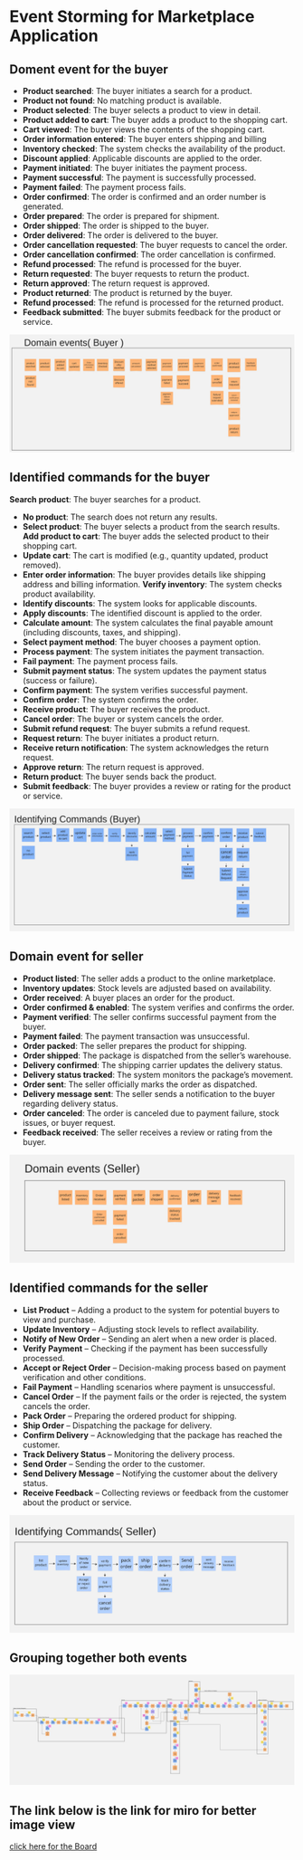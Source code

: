 # Event Storming for Marketplace Application

## Doment event for the buyer

- **Product searched**: The buyer initiates a search for a product.
- **Product not found**: No matching product is available.
- **Product selected**: The buyer selects a product to view in detail.
- **Product added to cart**: The buyer adds a product to the shopping cart.
- **Cart viewed**: The buyer views the contents of the shopping cart.
- **Order information entered**: The buyer enters shipping and billing 
- **Inventory checked**: The system checks the availability of the product.
- **Discount applied**: Applicable discounts are applied to the order.
- **Payment initiated**: The buyer initiates the payment process.
- **Payment successful**: The payment is successfully processed.
- **Payment failed**: The payment process fails.
- **Order confirmed**: The order is confirmed and an order number is generated.
- **Order prepared**: The order is prepared for shipment.
- **Order shipped**: The order is shipped to the buyer.
- **Order delivered**: The order is delivered to the buyer.
- **Order cancellation requested**: The buyer requests to cancel the order.
- **Order cancellation confirmed**: The order cancellation is confirmed.
- **Refund processed**: The refund is processed for the buyer.
- **Return requested**: The buyer requests to return the product.
- **Return approved**: The return request is approved.
- **Product returned**: The product is returned by the buyer.
- **Refund processed**: The refund is processed for the returned product.
- **Feedback submitted**: The buyer submits feedback for the product or service.

![Click here for the Image](../Practical_3/assets/event-domain_buyer.jpg)


## Identified commands for the buyer 

 **Search product**: The buyer searches for a product.
- **No product**: The search does not return any results.
- **Select product**: The buyer selects a product from the search results.
 **Add product to cart**: The buyer adds the selected product to their shopping cart.
- **Update cart**: The cart is modified (e.g., quantity updated, product removed).
- **Enter order information**: The buyer provides details like shipping address and billing information.
 **Verify inventory**: The system checks product availability.
- **Identify discounts**: The system looks for applicable discounts.
- **Apply discounts**: The identified discount is applied to the order.
- **Calculate amount**: The system calculates the final payable amount (including discounts, taxes, and shipping).
- **Select payment method**: The buyer chooses a payment option.
- **Process payment**: The system initiates the payment transaction.
- **Fail payment**: The payment process fails.
- **Submit payment status**: The system updates the payment status (success or failure).
- **Confirm payment**: The system verifies successful payment.
- **Confirm order**: The system confirms the order.
- **Receive product**: The buyer receives the product.
- **Cancel order**: The buyer or system cancels the order.
- **Submit refund request**: The buyer submits a refund request.
- **Request return**: The buyer initiates a product return.
- **Receive return notification**: The system acknowledges the return request.
- **Approve return**: The return request is approved.
- **Return product**: The buyer sends back the product.
- **Submit feedback**: The buyer provides a review or rating for the product or service.

![Click here for the Image](../Practical_3/assets/commands-buyer.jpg)


## Domain event for seller

- **Product listed**: The seller adds a product to the online marketplace.
- **Inventory updates**: Stock levels are adjusted based on availability.
- **Order received**: A buyer places an order for the product.
- **Order confirmed & enabled**: The system verifies and confirms the order.
- **Payment verified**: The seller confirms successful payment from the buyer.
- **Payment failed**: The payment transaction was unsuccessful.
- **Order packed**: The seller prepares the product for shipping.
- **Order shipped**: The package is dispatched from the seller’s warehouse.
- **Delivery confirmed**: The shipping carrier updates the delivery status.
- **Delivery status tracked**: The system monitors the package’s movement.
- **Order sent**: The seller officially marks the order as dispatched.
- **Delivery message sent**: The seller sends a notification to the buyer regarding delivery status.
- **Order canceled**: The order is canceled due to payment failure, stock issues, or buyer request.
- **Feedback received**: The seller receives a review or rating from the buyer.

![Click here for the Image](../Practical_3/assets/domain-seller.jpg)


## Identified commands for the seller

- **List Product** – Adding a product to the system for potential buyers to view and purchase.
- **Update Inventory** – Adjusting stock levels to reflect availability.
- **Notify of New Order** – Sending an alert when a new order is placed.
- **Verify Payment** – Checking if the payment has been successfully processed.
- **Accept or Reject Order** – Decision-making process based on payment verification and other conditions.
- **Fail Payment** – Handling scenarios where payment is unsuccessful.
- **Cancel Order** – If the payment fails or the order is rejected, the system cancels the order.
- **Pack Order** – Preparing the ordered product for shipping.
- **Ship Order** – Dispatching the package for delivery.
- **Confirm Delivery** – Acknowledging that the package has reached the customer.
- **Track Delivery Status** – Monitoring the delivery process.
- **Send Order** – Sending the order to the customer.
- **Send Delivery Message** – Notifying the customer about the delivery status.
- **Receive Feedback** – Collecting reviews or feedback from the customer about the product or service.

![Click here for the Image](../Practical_3/assets/commands-seller.jpg)


## Grouping together both events

![Click here for the Image](../Practical_3/assets/grouped.jpg)



## The link below is the link for miro for better image view 

[click here for the Board ](https://miro.com/app/board/uXjVIOD132Q=/?share_link_id=18707758719)
